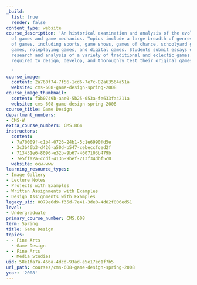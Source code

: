```yaml
---
_build:
  list: true
  render: false
content_type: website
course_description: 'An historical examination and analysis of the evolution and development
  of games and game mechanics. Topics include a large breadth of genres and types
  of games, including sports, game shows, games of chance, schoolyard games, board
  games, roleplaying games, and digital games. Students submit essays documenting
  research and analysis of a variety of traditional and eclectic games. Project teams
  required to design, develop, and thoroughly test their original games.

  '
course_image:
  content: 2a760f74-7f56-1cd6-7e7c-82a63564a51a
  website: cms-608-game-design-spring-2008
course_image_thumbnail:
  content: fab0749b-aae0-5b25-053a-fe633fa4211a
  website: cms-608-game-design-spring-2008
course_title: Game Design
department_numbers:
- CMS-W
extra_course_numbers: CMS.864
instructors:
  content:
  - 7a70009f-c1b4-0726-24b1-5c1e6990fd5e
  - 3c3b46b3-d426-a50d-b547-cebeccfced2f
  - 713431e6-8096-e32b-9b67-4607103b479b
  - 7e5ffa2a-ccdf-4136-9bef-213f34dbf5c0
  website: ocw-www
learning_resource_types:
- Image Gallery
- Lecture Notes
- Projects with Examples
- Written Assignments with Examples
- Design Assignments with Examples
legacy_uid: 0079e6d9-f35d-7e41-3de0-4d82f006ed51
level:
- Undergraduate
primary_course_number: CMS.608
term: Spring
title: Game Design
topics:
- - Fine Arts
  - Game Design
- - Fine Arts
  - Media Studies
uid: 58e1fa7a-466a-4dcd-93ad-e5e17ec1f7b5
url_path: courses/cms-608-game-design-spring-2008
year: '2008'
---
```

